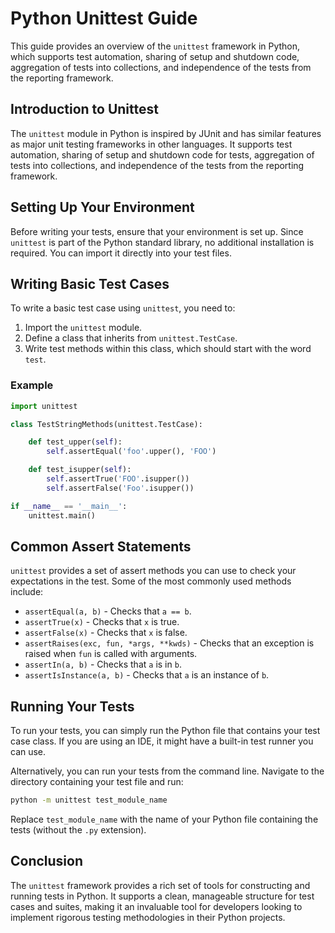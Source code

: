 # Python Unittest Guide

This guide provides an overview of the `unittest` framework in Python, which supports test automation, sharing of setup and shutdown code, aggregation of tests into collections, and independence of the tests from the reporting framework.

## Introduction to Unittest

The `unittest` module in Python is inspired by JUnit and has similar features as major unit testing frameworks in other languages. It supports test automation, sharing of setup and shutdown code for tests, aggregation of tests into collections, and independence of the tests from the reporting framework.

## Setting Up Your Environment

Before writing your tests, ensure that your environment is set up. Since `unittest` is part of the Python standard library, no additional installation is required. You can import it directly into your test files.

## Writing Basic Test Cases

To write a basic test case using `unittest`, you need to:

1. Import the `unittest` module.
2. Define a class that inherits from `unittest.TestCase`.
3. Write test methods within this class, which should start with the word `test`.

### Example

```python
import unittest

class TestStringMethods(unittest.TestCase):

    def test_upper(self):
        self.assertEqual('foo'.upper(), 'FOO')

    def test_isupper(self):
        self.assertTrue('FOO'.isupper())
        self.assertFalse('Foo'.isupper())

if __name__ == '__main__':
    unittest.main()
```

## Common Assert Statements

`unittest` provides a set of assert methods you can use to check your expectations in the test. Some of the most commonly used methods include:

- `assertEqual(a, b)` - Checks that `a == b`.
- `assertTrue(x)` - Checks that `x` is true.
- `assertFalse(x)` - Checks that `x` is false.
- `assertRaises(exc, fun, *args, **kwds)` - Checks that an exception is raised when `fun` is called with arguments.
- `assertIn(a, b)` - Checks that `a` is in `b`.
- `assertIsInstance(a, b)` - Checks that `a` is an instance of `b`.

## Running Your Tests

To run your tests, you can simply run the Python file that contains your test case class. If you are using an IDE, it might have a built-in test runner you can use.

Alternatively, you can run your tests from the command line. Navigate to the directory containing your test file and run:

```sh
python -m unittest test_module_name
```

Replace `test_module_name` with the name of your Python file containing the tests (without the `.py` extension).

## Conclusion

The `unittest` framework provides a rich set of tools for constructing and running tests in Python. It supports a clean, manageable structure for test cases and suites, making it an invaluable tool for developers looking to implement rigorous testing methodologies in their Python projects.

